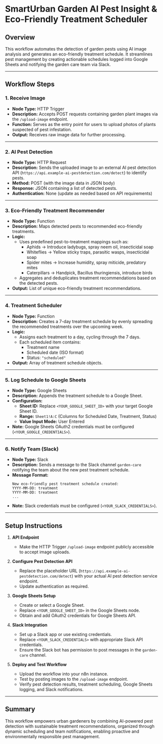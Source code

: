 # SmartUrban Garden AI Pest Insight & Eco-Friendly Treatment Scheduler

## Overview

This workflow automates the detection of garden pests using AI image analysis and generates an eco-friendly treatment schedule. It streamlines pest management by creating actionable schedules logged into Google Sheets and notifying the garden care team via Slack.

---

## Workflow Steps

### 1. Receive Image

- **Node Type:** HTTP Trigger
- **Description:** Accepts POST requests containing garden plant images via the `/upload-image` endpoint.
- **Function:** Serves as the entry point for users to upload photos of plants suspected of pest infestation.
- **Output:** Receives raw image data for further processing.

---

### 2. AI Pest Detection

- **Node Type:** HTTP Request
- **Description:** Sends the uploaded image to an external AI pest detection API (`https://api.example-ai-pestdetection.com/detect`) to identify pests.
- **Method:** POST (with the image data in JSON body)
- **Response:** JSON containing a list of detected pests.
- **Authentication:** None (update as needed based on API requirements)

---

### 3. Eco-Friendly Treatment Recommender

- **Node Type:** Function
- **Description:** Maps detected pests to recommended eco-friendly treatments.
- **Logic:** 
  - Uses predefined pest-to-treatment mappings such as:
    - Aphids → Introduce ladybugs, spray neem oil, insecticidal soap
    - Whiteflies → Yellow sticky traps, parasitic wasps, insecticidal soap
    - Spider mites → Increase humidity, spray miticide, predatory mites
    - Caterpillars → Handpick, Bacillus thuringiensis, introduce birds
  - Aggregates and deduplicates treatment recommendations based on the detected pests.
- **Output:** List of unique eco-friendly treatment recommendations.

---

### 4. Treatment Scheduler

- **Node Type:** Function
- **Description:** Creates a 7-day treatment schedule by evenly spreading the recommended treatments over the upcoming week.
- **Logic:**
  - Assigns each treatment to a day, cycling through the 7 days.
  - Each scheduled item contains:
    - Treatment name
    - Scheduled date (ISO format)
    - Status: `"scheduled"`
- **Output:** Array of treatment schedule objects.

---

### 5. Log Schedule to Google Sheets

- **Node Type:** Google Sheets
- **Description:** Appends the treatment schedule to a Google Sheet.
- **Configuration:**
  - **Sheet ID:** Replace `<YOUR_GOOGLE_SHEET_ID>` with your target Google Sheet ID.
  - **Range:** `Sheet1!A:C` (Columns for Scheduled Date, Treatment, Status)
  - **Value Input Mode:** User Entered
- **Note:** Google Sheets OAuth2 credentials must be configured (`<YOUR_GOOGLE_CREDENTIALS>`).

---

### 6. Notify Team (Slack)

- **Node Type:** Slack
- **Description:** Sends a message to the Slack channel `garden-care` notifying the team about the new pest treatment schedule.
- **Message Format:**
  ```
  New eco-friendly pest treatment schedule created:
  YYYY-MM-DD: treatment
  YYYY-MM-DD: treatment
  ...
  ```
- **Note:** Slack credentials must be configured (`<YOUR_SLACK_CREDENTIALS>`).

---

## Setup Instructions

1. **API Endpoint**
   - Make the HTTP Trigger `/upload-image` endpoint publicly accessible to accept image uploads.

2. **Configure Pest Detection API**
   - Replace the placeholder URL (`https://api.example-ai-pestdetection.com/detect`) with your actual AI pest detection service endpoint.
   - Update authentication as required.

3. **Google Sheets Setup**
   - Create or select a Google Sheet.
   - Replace `<YOUR_GOOGLE_SHEET_ID>` in the Google Sheets node.
   - Obtain and add OAuth2 credentials for Google Sheets API.

4. **Slack Integration**
   - Set up a Slack app or use existing credentials.
   - Replace `<YOUR_SLACK_CREDENTIALS>` with appropriate Slack API credentials.
   - Ensure the Slack bot has permission to post messages in the `garden-care` channel.

5. **Deploy and Test Workflow**
   - Upload the workflow into your n8n instance.
   - Test by posting images to the `/upload-image` endpoint.
   - Verify pest detection results, treatment scheduling, Google Sheets logging, and Slack notifications.

---

## Summary

This workflow empowers urban gardeners by combining AI-powered pest detection with sustainable treatment recommendations, organized through dynamic scheduling and team notifications, enabling proactive and environmentally responsible pest management.
